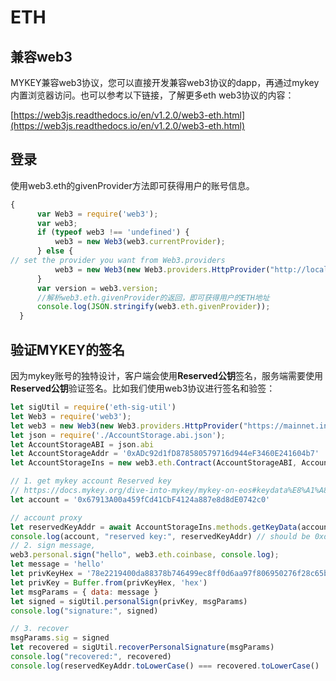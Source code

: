 # ETH

## 兼容web3

MYKEY兼容web3协议，您可以直接开发兼容web3协议的dapp，再通过mykey内置浏览器访问。也可以参考以下链接，了解更多eth web3协议的内容：

[https://web3js.readthedocs.io/en/v1.2.0/web3-eth.html](https://web3js.readthedocs.io/en/v1.2.0/web3-eth.html)

## 登录

使用web3.eth的givenProvider方法即可获得用户的账号信息。

```javascript
{
      var Web3 = require('web3');
      var web3;
      if (typeof web3 !== 'undefined') {
          web3 = new Web3(web3.currentProvider);
      } else {
// set the provider you want from Web3.providers
          web3 = new Web3(new Web3.providers.HttpProvider("http://localhost:8545")); //这一步是连接到以太坊节点
      }
      var version = web3.version;
      //解析web3.eth.givenProvider的返回，即可获得用户的ETH地址
      console.log(JSON.stringify(web3.eth.givenProvider));
  }
```

## 验证MYKEY的签名

因为mykey账号的独特设计，客户端会使用**Reserved公钥**签名，服务端需要使用**Reserved公钥**验证签名。比如我们使用web3协议进行签名和验签：

```javascript
let sigUtil = require('eth-sig-util') 
let Web3 = require('web3'); 
let web3 = new Web3(new Web3.providers.HttpProvider("https://mainnet.infura.io/v3/56444e75b6a24070a374f791bd25f811")); 
let json = require('./AccountStorage.abi.json'); 
let AccountStorageABI = json.abi 
let AccountStorageAddr = '0xADc92d1fD878580579716d944eF3460E241604b7' 
let AccountStorageIns = new web3.eth.Contract(AccountStorageABI, AccountStorageAddr); 

// 1. get mykey account Reserved key 
// https://docs.mykey.org/dive-into-mykey/mykey-on-eos#keydata%E8%A1%A8%E4%B8%AD%E7%9A%84%E5%AF%86%E9%92%A5
let account = '0x67913A00a459fCd41CbF4124a887e8d8dE0742c0' 

// account proxy 
let reservedKeyAddr = await AccountStorageIns.methods.getKeyData(account, 3).call(); 
console.log(account, "reserved key:", reservedKeyAddr) // should be 0xd2F9b4652D80FA870207C2b421B8437d7D54a484
// 2. sign message, 
web3.personal.sign("hello", web3.eth.coinbase, console.log); 
let message = 'hello' 
let privKeyHex = '78e2219400da88378b746499ec8ff0d6aa97f806950276f28c65b9d569f32f84' // prvkey of '0xd2F9b4652D80FA870207C2b421B8437d7D54a484' 
let privKey = Buffer.from(privKeyHex, 'hex') 
let msgParams = { data: message }
let signed = sigUtil.personalSign(privKey, msgParams) 
console.log("signature:", signed)

// 3. recover 
msgParams.sig = signed 
let recovered = sigUtil.recoverPersonalSignature(msgParams) 
console.log("recovered:", recovered) 
console.log(reservedKeyAddr.toLowerCase() === recovered.toLowerCase()
```

